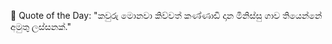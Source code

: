 <!-- start quote -->
💬 Quote of the Day: "කවුරු මොනවා කිව්වත් කණ්ණාඩි දාන මිනිස්සු ගාව තියෙන්නේ අමුතු ලස්සනක්."
<!-- end quote -->
